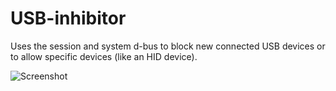 # USB-inhibitor

Uses the session and system d-bus to block new connected USB devices or to allow
specific devices (like an HID device).

![Screenshot](https://github.com/murarugeorgec/USB-checking/Gnome-Shell-Extension/raw/master/usb-inhibitor_screen.png)
